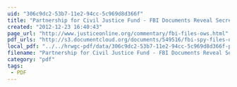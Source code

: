 ```yaml
---
uid: "306c9dc2-53b7-11e2-94cc-5c969d8d366f"
title: "Partnership for Civil Justice Fund - FBI Documents Reveal Secret Nationwide Occupy Monitoring"
created: "2012-12-23 16:40:43"
page_url: "http://www.justiceonline.org/commentary/fbi-files-ows.html"
pdf_urls: "http://s3.documentcloud.org/documents/549516/fbi-spy-files-on-the-occupy-movement.pdf"
local_pdf: "../../hrwgc-pdf/data/306c9dc2-53b7-11e2-94cc-5c969d8d366f-partnership-for-civil-justice-fund-fbi-documents-reveal-secret-nationwide-occupy-monitoring.pdf"
filename: "Partnership for Civil Justice Fund - FBI Documents Reveal Secret Nationwide Occupy Monitoring.html"
category: "pdf"
tags: 
 - PDF
---
```


